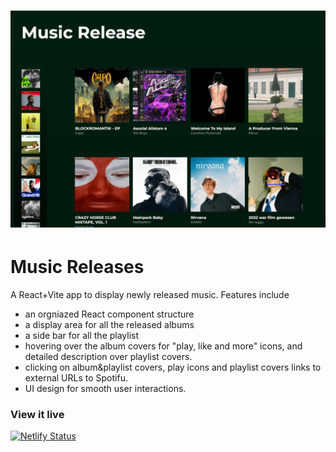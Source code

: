 <h1 align="center">
  <a href="">
    <img src="src/assets/Screenshot.png" alt="Project Banner Hero Image">
  </a>
</h1>

# Music Releases
A React+Vite app to display newly released music. Features include 
* an orgniazed React component structure 
* a display area for all the released albums
* a side bar for all the playlist
* hovering over the album covers for "play, like and more" icons, and detailed description over playlist covers.
* clicking on album&playlist covers, play icons and playlist covers links to external URLs to Spotifu.
* UI design for smooth user interactions. 

### View it live
[![Netlify Status](https://api.netlify.com/api/v1/badges/584cae14-6586-4edd-86ad-2456b8243767/deploy-status)](https://app.netlify.com/sites/week05-music-release-site/deploys)